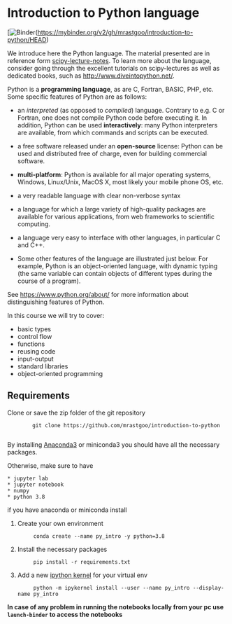 # Introduction to Python language

[![Binder](https://mybinder.org/badge.svg)(https://mybinder.org/v2/gh/mrastgoo/introduction-to-python/HEAD)

We introduce here the Python language. 
The material presented are in reference form [scipy-lecture-notes](http://www.scipy-lectures.org/intro/index.html). 
To learn more about the language, consider going through the
excellent tutorials on scipy-lectures as well as dedicated books, such as http://www.diveintopython.net/.

Python is a **programming language**, as are C, Fortran, BASIC, PHP,
etc. Some specific features of Python are as follows:

* an *interpreted* (as opposed to *compiled*) language. Contrary to e.g.
C or Fortran, one does not compile Python code before executing it. In
addition, Python can be used **interactively**: many Python
interpreters are available, from which commands and scripts can be
executed.

* a free software released under an **open-source** license: Python can
be used and distributed free of charge, even for building commercial
software.

* **multi-platform**: Python is available for all major operating
systems, Windows, Linux/Unix, MacOS X, most likely your mobile phone
OS, etc.

* a very readable language with clear non-verbose syntax

* a language for which a large variety of high-quality packages are
available for various applications, from web frameworks to scientific
computing.

* a language very easy to interface with other languages, in particular C
and C++.

* Some other features of the language are illustrated just below. For
example, Python is an object-oriented language, with dynamic typing
(the same variable can contain objects of different types during the
course of a program).



See https://www.python.org/about/ for more information about
distinguishing features of Python.

In this course we will try to cover:
* basic types
* control flow
* functions
* reusing code
* input-output
* standard libraries
* object-oriented programming


## Requirements

Clone or save the zip folder of the git repository
   
```
        git clone https://github.com/mrastgoo/introduction-to-python
        

```

By installing [Anaconda3](https://www.anaconda.com/download/#linux) or miniconda3 you should have all the necessary packages.

Otherwise, make sure to have 

    * jupyter lab
    * jupyter notebook
    * numpy 
    * python 3.8
  
if you have anaconda or miniconda install 
1. Create your own environment 
   ```
        conda create --name py_intro -y python=3.8
   ```
2. Install the necessary packages
   ```
        pip install -r requirements.txt
   ```
3. Add a new [ipython kernel](https://ipython.readthedocs.io/en/stable/install/kernel_install.html) for your virtual env
   ```
        python -m ipykernel install --user --name py_intro --display-name py_intro
   ```


**In case of any problem in running the notebooks locally from your pc use `launch-binder` to access the notebooks**

